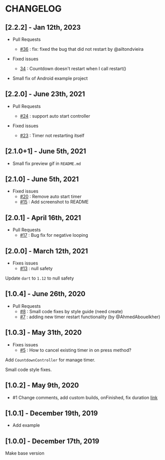 # CHANGELOG

## [2.2.2] - Jan 12th, 2023

- Pull Requests
  - [#36](https://github.com/DizoftTeam/simple_count_down/pull/36) : fix: fixed the bug that did not restart by @ailtondvieira

- Fixed issues
  - [34](https://github.com/DizoftTeam/simple_count_down/issues/34) : Countdown doesn't restart when I call restart()

- Small fix of Android example project

## [2.2.0] - June 23th, 2021

- Pull Requests
  - [#24](https://github.com/DizoftTeam/simple_count_down/pull/24) : support auto start controller

- Fixed issues
  - [#23](https://github.com/DizoftTeam/simple_count_down/issues/23) : Timer not restarting itself

## [2.1.0+1] - June 5th, 2021

- Small fix preview gif in `README.md`

## [2.1.0] - June 5th, 2021

- Fixed issues
  - [#20](https://github.com/DizoftTeam/simple_count_down/issues/20) : Remove auto start timer
  - [#15](https://github.com/DizoftTeam/simple_count_down/issues/15) : Add screenshot to README

## [2.0.1] - April 16th, 2021

- Pull Requests
  - [#17](https://github.com/DizoftTeam/simple_count_down/pull/17) : Bug fix for negative looping

## [2.0.0] - March 12th, 2021

- Fixes issues
  - [#13](https://github.com/DizoftTeam/simple_count_down/issues/13) : null safety

Update `dart` to `1.12` to null safety
## [1.0.4] - June 26th, 2020

- Pull Requests
  - [#8](https://github.com/DizoftTeam/simple_count_down/pull/8) : Small code fixes by style guide (need create)
  - [#7](https://github.com/DizoftTeam/simple_count_down/pull/7) : adding new timer restart functionality (by @AhmedAbouelkher)

## [1.0.3] - May 31th, 2020

- Fixes issues
  - [#5](https://github.com/DizoftTeam/simple_count_down/issues/5) : How to cancel existing timer in on press method?

Add `CountdownController` for manage timer.

Small code style fixes.

## [1.0.2] - May 9th, 2020

- #1 Change comments, add custom builds, onFinished, fix duration [link](https://github.com/DizoftTeam/simple_count_down/pull/1)

## [1.0.1] - December 19th, 2019

- Add example

## [1.0.0] - December 17th, 2019

Make base version
